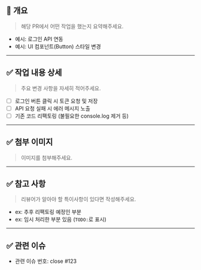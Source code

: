## 📌 개요
> 해당 PR에서 어떤 작업을 했는지 요약해주세요.

- 예시: 로그인 API 연동
- 예시: UI 컴포넌트(Button) 스타일 변경

---

## ✅ 작업 내용 상세
> 주요 변경 사항을 자세히 적어주세요.

- [ ] 로그인 버튼 클릭 시 토큰 요청 및 저장
- [ ] API 요청 실패 시 에러 메시지 노출
- [ ] 기존 코드 리팩토링 (불필요한 console.log 제거 등)

---

## ✅ 첨부 이미지
> 이미지를 첨부해주세요.

---

## ✅ 참고 사항
> 리뷰어가 알아야 할 특이사항이 있다면 작성해주세요.

- ex: 추후 리팩토링 예정인 부분
- ex: 임시 처리한 부분 있음 (`TODO:`로 표시)

---

## ✅ 관련 이슈
- 관련 이슈 번호: close #123
